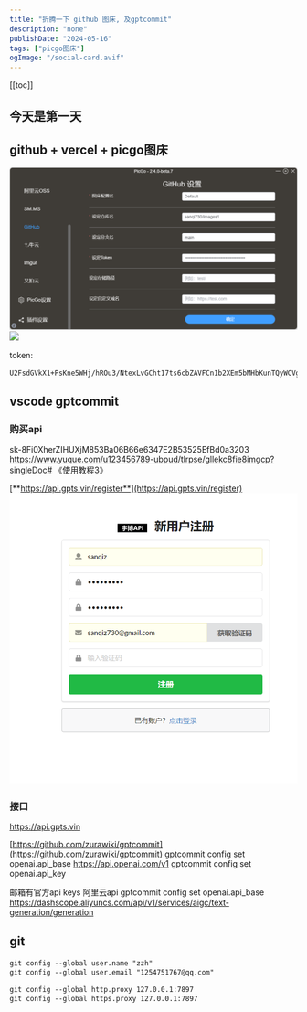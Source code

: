 ```yaml
---
title: "折腾一下 github 图床, 及gptcommit"
description: "none"
publishDate: "2024-05-16"
tags: ["picgo图床"]
ogImage: "/social-card.avif"
---
```

[[toc]]

<!-- more --> 
## 今天是第一天

## github + vercel + picgo图床
![](https://raw.githubusercontent.com/sanqi730/images1/main/202405161946184.png)
![](https://i.343700.xyz/202405161552359.jpg)

token:
```
U2FsdGVkX1+PsKne5WHj/hROu3/NtexLvGCht17ts6cbZAVFCn1b2XEm5bMHbKunTQyWCVgA/uYuL/WF7VHZVw==
```
## vscode gptcommit
### 购买api
sk-8Fi0XherZIHUXjM853Ba06B66e6347E2B53525EfBd0a3203
https://www.yuque.com/u123456789-ubpud/tlrpse/gllekc8fie8imgcp?singleDoc# 《使用教程3》


[**https://api.gpts.vin/register**](https://api.gpts.vin/register)
![](https://raw.githubusercontent.com/sanqi730/images1/main/202405161949655.png)

### **接口**

https://api.gpts.vin

[https://github.com/zurawiki/gptcommit](https://github.com/zurawiki/gptcommit)
gptcommit config set openai.api_base https://api.openai.com/v1
gptcommit config set openai.api_key  	

邮箱有官方api keys
阿里云api
gptcommit config set openai.api_base https://dashscope.aliyuncs.com/api/v1/services/aigc/text-generation/generation


## git
```
git config --global user.name "zzh"
git config --global user.email "1254751767@qq.com"
```
```
git config --global http.proxy 127.0.0.1:7897
git config --global https.proxy 127.0.0.1:7897
```
